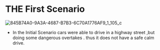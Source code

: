 
# THE First Scenario  

![845B74A0-9A3A-4687-B7B3-6C70A1776AF9_1_105_c](https://user-images.githubusercontent.com/74476764/185383271-d9bb4367-e75e-45e0-b5b7-848e5512d1a2.jpeg)

* In the Initial Scenario cars were able to drive in a highway street ,but doing some dangerous overtakes .
thus it does not  have a safe calm drive.

